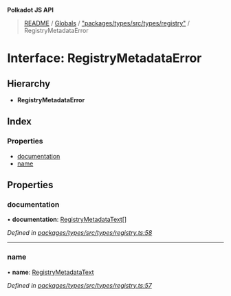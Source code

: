 **Polkadot JS API**

> [README](../README.md) / [Globals](../globals.md) / ["packages/types/src/types/registry"](../modules/_packages_types_src_types_registry_.md) / RegistryMetadataError

# Interface: RegistryMetadataError

## Hierarchy

* **RegistryMetadataError**

## Index

### Properties

* [documentation](_packages_types_src_types_registry_.registrymetadataerror.md#documentation)
* [name](_packages_types_src_types_registry_.registrymetadataerror.md#name)

## Properties

### documentation

•  **documentation**: [RegistryMetadataText](_packages_types_src_types_registry_.registrymetadatatext.md)[]

*Defined in [packages/types/src/types/registry.ts:58](https://github.com/polkadot-js/api/blob/cb93cb34b/packages/types/src/types/registry.ts#L58)*

___

### name

•  **name**: [RegistryMetadataText](_packages_types_src_types_registry_.registrymetadatatext.md)

*Defined in [packages/types/src/types/registry.ts:57](https://github.com/polkadot-js/api/blob/cb93cb34b/packages/types/src/types/registry.ts#L57)*
